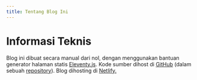 ```yaml
---
title: Tentang Blog Ini
---
```

# Informasi Teknis

Blog ini dibuat secara manual dari nol, dengan menggunakan bantuan generator halaman statis [Eleventy.js](https://www.11ty.dev/). Kode sumber dihost di [GitHub](https://github.com/) (dalam sebuah [repository](https://github.com/radenpioneer/blog)). Blog dihosting di [Netlify.](https://netlify.com)